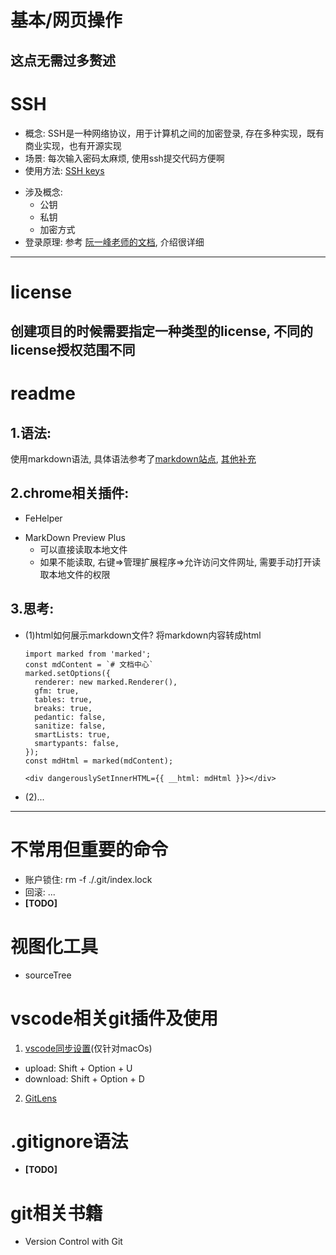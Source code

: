 # 基本/网页操作
  这点无需过多赘述
---
# SSH
- 概念: SSH是一种网络协议，用于计算机之间的加密登录, 存在多种实现，既有商业实现，也有开源实现
- 场景: 每次输入密码太麻烦, 使用ssh提交代码方便啊
- 使用方法: [SSH keys][gitSSH]
+ 涉及概念:
  - 公钥
  - 私钥
  - 加密方式
+ 登录原理: 
参考 [阮一峰老师的文档][ruanyifeng], 介绍很详细
---
# license
  创建项目的时候需要指定一种类型的license, 不同的license授权范围不同
---
# readme
## 1.语法:
使用markdown语法, 具体语法参考了[markdown站点][markdown1],
[其他补充][markdown2]
## 2.chrome相关插件:
- FeHelper
+ MarkDown Preview Plus
  - 可以直接读取本地文件
  - 如果不能读取, 右键=>管理扩展程序=>允许访问文件网址, 需要手动打开读取本地文件的权限

## 3.思考:
- (1)html如何展示markdown文件?
  将markdown内容转成html
  ```
  import marked from 'marked';
  const mdContent = `# 文档中心`
  marked.setOptions({
    renderer: new marked.Renderer(),
    gfm: true,
    tables: true,
    breaks: true,
    pedantic: false,
    sanitize: false,
    smartLists: true,
    smartypants: false,
  });
  const mdHtml = marked(mdContent);
  ```
  ```
  <div dangerouslySetInnerHTML={{ __html: mdHtml }}></div>
  ```
- (2)...
---
# 不常用但重要的命令
- 账户锁住: rm -f ./.git/index.lock
- 回滚: ...
- **[TODO]**


# 视图化工具
- sourceTree

# vscode相关git插件及使用
1. [vscode同步设置][settings sync](仅针对macOs)
  - upload: Shift + Option + U
  - download: Shift + Option + D
2. [GitLens][gitlens]

# .gitignore语法
  - **[TODO]**

# git相关书籍
- Version Control with Git

[gitSSH]: https://github.com/settings/keys 'SSH keys'
[ruanyifeng]: http://www.ruanyifeng.com/blog/2011/12/ssh_remote_login.html 'ruanyifeng'
[markdown1]: https://www.markdown.cn/ 'markdown1'
[markdown2]: https://guo365.github.io/study/Markdown.html#41 'markdown2'
[settings sync]: https://github.com/shanalikhan/code-settings-sync 'settings sync'
[gitlens]: https://github.com/eamodio/vscode-gitlens 'gitlens'
